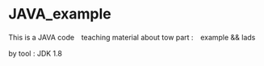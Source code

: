 # JAVA_example

This is a JAVA code　teaching material
about tow part :　example && lads

by tool : JDK 1.8

